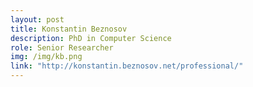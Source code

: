 ```yaml
---
layout: post
title: Konstantin Beznosov
description: PhD in Computer Science
role: Senior Researcher
img: /img/kb.png
link: "http://konstantin.beznosov.net/professional/"
---
```

